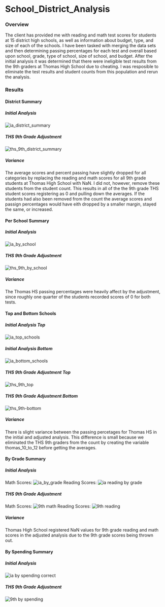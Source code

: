 # School_District_Analysis

### Overview
The client has provided me with reading and math test scores for students at 15 district high schools, as well as information about budget, type, and size of each of the schools. I have been tasked with merging the data sets and then determining passing percentages for each test and overall based upon school, grade, type of school, size of school, and budget. After the initial analysis it was determined that there were ineligible test results from the 9th graders at Thomas High School due to cheating.  I was resposible to eliminate the test results and student counts from this population and rerun the analysis.

### Results

#### District Summary

##### Initial Analysis
![ia_district_summary](https://user-images.githubusercontent.com/86164867/127041715-a408eb04-3adc-4bf9-a2d7-8388429d936d.PNG)
##### THS 9th Grade Adjustment
![ths_9th_district_summary](https://user-images.githubusercontent.com/86164867/127041853-9019466f-40fd-4f97-af81-39cfaba71988.PNG)
##### Variance 
The average scores and percent passing have slightly dropped for all categories by replacing the reading and math scores for all 9th grade students at Thomas High School with NaN.  I did not, however, remove these students from the student count. This results in all of the the 9th grade THS student scores registering as 0 and pulling down the averages. If the students had also been removed from the count the average scores and passign percentages would have eith dropped by a smaller margin, stayed the same, or increased.

#### Per School Summary

##### Initial Analysis
![ia_by_school](https://user-images.githubusercontent.com/86164867/127042702-181addad-144b-4569-b6e4-507de06fe101.PNG)
##### THS 9th Grade Adjustment
![ths_9th_by_school](https://user-images.githubusercontent.com/86164867/127042847-b422cc99-dbea-4f3d-8e90-22d377930eb5.PNG)
##### Variance
The Thomas HS passing percentages were heavily affect by the adjustment, since roughly one quarter of the students recorded scores of 0 for both tests.

#### Top and Bottom Schools

##### Initial Analysis Top
![ia_top_schools](https://user-images.githubusercontent.com/86164867/127043289-f667481a-0ae1-437b-bb6a-f840a374f3eb.PNG)
##### Initial Analysis Bottom
![ia_bottom_schools](https://user-images.githubusercontent.com/86164867/127043399-401ae81c-d697-409d-8db0-9b01c630b460.PNG)
##### THS 9th Grade Adjustment Top
![ths_9th_top](https://user-images.githubusercontent.com/86164867/127043535-a83f45eb-e275-4b82-a0f8-2969c68dc0f8.PNG)
##### THS 9th Grade Adjustment Bottom
![ths_9th-bottom](https://user-images.githubusercontent.com/86164867/127045435-84c06204-c6ee-4cd1-b09f-d213b9d6da94.PNG)
##### Variance
There is slight variance between the passing percetages for Thomas HS in the initial and adjusted analysis. This difference is small because we eliminated the THS 9th graders from the count by creating the variable thomas_10_to_12 before getting the averages.

#### By Grade Summary

##### Initial Analysis
Math Scores:
![ia_by_grade](https://user-images.githubusercontent.com/86164867/127047662-10f9093a-b5e2-4864-8f0f-edcabe7dd038.PNG)
Reading Scores:
![ia reading by grade](https://user-images.githubusercontent.com/86164867/127048410-5ab85bca-b421-4dae-8b8c-5bbaee118d43.PNG)
##### THS 9th Grade Adjustment
Math Scores:
![9th math](https://user-images.githubusercontent.com/86164867/127048531-c6bb95ab-a2b6-413d-83b1-f17beb9b4301.PNG)
Reading Scores:
![9th reading](https://user-images.githubusercontent.com/86164867/127048590-5009e9a5-c3c5-4a9e-8bad-a286e58117c6.PNG)
##### Variance
Thomas High School registered NaN values for 9th grade reading and math scores in the adjusted analysis due to the 9th grade scores being thrown out.

#### By Spending Summary

##### Initial Analysis
![ia by spending correct](https://user-images.githubusercontent.com/86164867/127049899-d8af0de2-bb93-487c-b13f-a0c4acfa5d05.PNG)

##### THS 9th Grade Adjustment
![9th by spending](https://user-images.githubusercontent.com/86164867/127049608-5c0b2c29-5a31-4511-be57-a73e398d5ad8.PNG)









